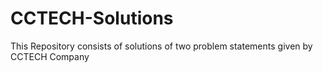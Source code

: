 # CCTECH-Solutions
This Repository consists of solutions of two problem statements given by CCTECH Company
